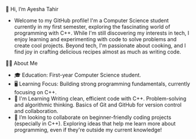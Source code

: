   👋 Hi, I’m Ayesha Tahir
-    Welcome to my GitHub profile! I'm a Computer Science student currently in my first semester, exploring the fascinating world of programming with C++.
     While I'm still discovering my interests in tech, I enjoy learning and experimenting with code to solve problems and create cool projects.
     Beyond tech, I'm passionate about cooking, and I find joy in crafting delicious recipes almost as much as writing code.
  
  👨‍💻 About Me
- 🎓 Education: First-year Computer Science student.
- 🖥️ Learning Focus: Building strong programming fundamentals, currently focusing on C++.
- 🌱 I'm Learning
      Writing clean, efficient code with C++.
      Problem-solving and algorithmic thinking.
      Basics of Git and GitHub for version control and collaboration.
- 💞️ I’m looking to collaborate on beginner-friendly coding projects (especially in C++).
      Exploring ideas that help me learn more about programming, even if they're outside my 
      current knowledge!

<!---
Ayeshaa-Taahir/Ayeshaa-Taahir is a ✨ special ✨ repository because its `README.md` (this file) appears on your GitHub profile.
You can click the Preview link to take a look at your changes.
--->
